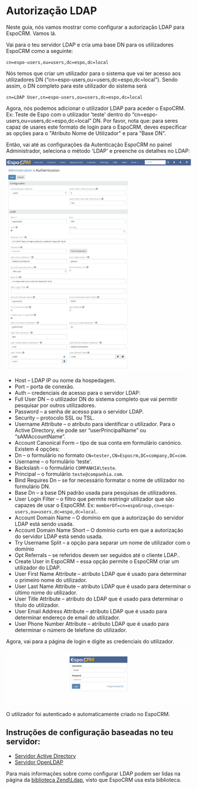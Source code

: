 # Autorização LDAP

Neste guia, nós vamos mostrar como configurar a autorização LDAP para EspoCRM. Vamos lá.

Vai para o teu servidor LDAP e cria uma base DN para os utilizadores EspoCRM como a seguinte:
```
cn=espo-users,ou=users,dc=espo,dc=local
```

Nós temos que criar um utilizador para o sistema que vai ter acesso aos utilizadores DN (“cn=espo-users,ou=users,dc=espo,dc=local”). Sendo assim, o DN completo para este utilizador do sistema será
```
cn=LDAP User,cn=espo-users,ou=users,dc=espo,dc=local
```
Agora, nós podemos adicionar o utilizador LDAP para aceder o EspoCRM. Ex: Teste de Espo com o utilizador 'teste' dentro do “cn=espo-users,ou=users,dc=espo,dc=local” DN. Por favor, nota que: para seres capaz de usares este formato de login para o EspoCRM, deves especificar as opções para o "Atributo Nome de Utilizador" e para "Base DN".

Então, vai até as configurações da Autenticação EspoCRM no painel Administrador, seleciona o método 'LDAP' e preenche os detalhes no LDAP:

![1](https://raw.githubusercontent.com/espocrm/documentation/master/docs/_static/images/administration/ldap-authorization/ldap-configuration.png)

* Host – LDAP IP ou nome da hospedagem.
* Port – porta de conexão.
* Auth – credenciais de acesso para o servidor LDAP:
 * Full User DN – o utilizador DN do sistema completo que vai permitir pesquisar por outros utilizadores.
 * Password – a senha de acesso para o servidor LDAP.
* Security – protocolo SSL ou TSL.
* Username Attribute – o atributo para identificar o utilizador. Para o Active Directory, ele pode ser  “userPrincipalName” ou “sAMAccountName”.
* Account Canonical Form – tipo de sua conta em formulário canónico. Existem 4 opções:
 * Dn – o formulário no formato `CN=tester,CN=Espocrm,DC=company,DC=com`.
 * Username – o formulário 'teste'.
 * Backslash – o formulário `COMPANHIA\teste`.
 * Principal – o formulário `teste@companhia.com`.
* Bind Requires Dn – se for necessário formatar o nome de utilizador no formulário DN.
* Base Dn – a base DN padrão usada para pesquisas de utilizadores.
* User Login Filter – o filtro que permite restringir utilizador que são capazes de usar o EspoCRM. Ex: `memberOf=cn=espoGroup,cn=espo-users,ou=users,dc=espo,dc=local`.
* Account Domain Name – O domínio em que a autorização do servidor LDAP está sendo usada.
* Account Domain Name Short – O domínio curto em que a autorização do servidor LDAP está sendo usada.
* Try Username Split – a opção para separar um nome de utilizador com o domínio
* Opt Referrals – se referidos devem ser seguidos até o cliente LDAP..
* Create User in EspoCRM – essa opção permite o EspoCRM criar um utilizador do LDAP.
 * User First Name Attribute – atributo LDAP que é usado para determinar o primeiro nome do utilizador.
 * User Last Name Attribute – atributo LDAP que é usado para determinar o último nome do utilizador.
 * User Title Attribute – atributo do LDAP que é usado para determinar o título do utilizador.
 * User Email Address Attribute – atributo LDAP que é usado para determinar endereço de email do utilizador.
 * User Phone Number Attribute – atributo LDAP que é usado para determinar o número de telefone do utilizador.

Agora, vai para a página de login e digite as credenciais do utilizador.

![2](https://raw.githubusercontent.com/espocrm/documentation/master/docs/_static/images/administration/ldap-authorization/ldap-login.png)

O utilizador foi autenticado e automaticamente criado no EspoCRM.

## Instruções de configuração baseadas no teu servidor:
* [Servidor Active Directory](ldap-authorization-for-ad.md)
* [Servidor OpenLDAP](ldap-authorization-for-openldap.md)

Para mais informações sobre como configurar LDAP podem ser lidas na página da [biblioteca Zend\Ldap](https://zendframework.github.io/zend-ldap/intro/), visto que EspoCRM usa esta biblioteca.




